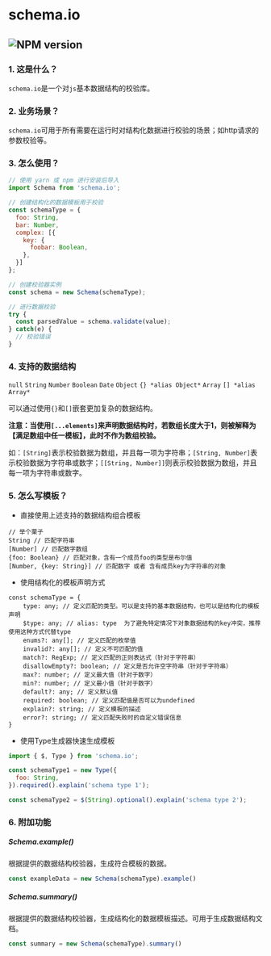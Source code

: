 # schema.io

##  ![NPM version](https://img.shields.io/npm/v/schema.io.svg?style=flat)

### 1. 这是什么？

`schema.io`是一个对`js`基本数据结构的校验库。

### 2. 业务场景？

`schema.io`可用于所有需要在运行时对结构化数据进行校验的场景；如http请求的参数校验等。

### 3. 怎么使用？

```js
// 使用 yarn 或 npm 进行安装后导入
import Schema from 'schema.io';

// 创建结构化的数据模板用于校验
const schemaType = {
  foo: String,
  bar: Number,
  complex: [{
    key: {
      foobar: Boolean,
    },
  }]
};

// 创建校验器实例
const schema = new Schema(schemaType);

// 进行数据校验
try {
  const parsedValue = schema.validate(value);
} catch(e) {
  // 校验错误
}
```

### 4. 支持的数据结构

`null` `String` `Number` `Boolean` `Date` `Object` `{} *alias Object*` `Array` `[] *alias Array*`

可以通过使用`{}`和`[]`嵌套更加复杂的数据结构。

**注意：当使用`[...elements]`来声明数据结构时，若数组长度大于1，则被解释为【满足数组中任一模板】，此时不作为数组校验。**

如：`[String]`表示校验数据为数组，并且每一项为字符串；`[String, Number]`表示校验数据为字符串或数字；`[[String, Number]]`则表示校验数据为数组，并且每一项为字符串或数字。

### 5. 怎么写模板？

- 直接使用上述支持的数据结构组合模板

```
// 举个栗子
String // 匹配字符串
[Number] // 匹配数字数组
{foo: Boolean} // 匹配对象，含有一个成员foo的类型是布尔值
[Number, {key: String}] // 匹配数字 或者 含有成员key为字符串的对象
```

- 使用结构化的模板声明方式

```
const schemaType = {
    type: any; // 定义匹配的类型。可以是支持的基本数据结构，也可以是结构化的模板声明
    $type: any; // alias: type  为了避免特定情况下对象数据结构的key冲突，推荐使用这种方式代替type
    enums?: any[]; // 定义匹配的枚举值
    invalid?: any[]; // 定义不可匹配的值
    match?: RegExp; // 定义匹配的正则表达式（针对于字符串）
    disallowEmpty?: boolean; // 定义是否允许空字符串（针对于字符串）
    max?: number; // 定义最大值（针对于数字）
    min?: number; // 定义最小值（针对于数字）
    default?: any; // 定义默认值
    required: boolean; // 定义匹配值是否可以为undefined
    explain?: string; // 定义模板的描述
    error?: string; // 定义匹配失败时的自定义错误信息
}
```

- 使用Type生成器快速生成模板

```js
import { $, Type } from 'schema.io';

const schemaType1 = new Type({
  foo: String,
}).required().explain('schema type 1');

const schemaType2 = $(String).optional().explain('schema type 2');
```


### 6. 附加功能

##### Schema.example()

根据提供的数据结构校验器，生成符合模板的数据。

```js
const exampleData = new Schema(schemaType).example()
```

##### Schema.summary()

根据提供的数据结构校验器，生成结构化的数据模板描述。可用于生成数据结构文档。

```js
const summary = new Schema(schemaType).summary()
```
